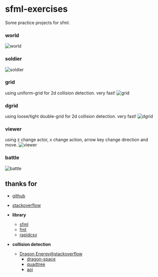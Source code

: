 # sfml-exercises
Some practice projects for sfml.


### world
![world](https://github.com/vagra/sfml-exercises/blob/bdc6b3f94abdd12c60051662a7c8c45ad473c3b9/assets/screenshots/world.jpg)

### soldier
![soldier](https://github.com/vagra/sfml-exercises/blob/1156b74a41abc0dcea627945aed1aaf264f6a0ef/assets/screenshots/soldier.png)

### grid
using uniform-grid for 2d collision detection. very fast!
![grid](https://github.com/vagra/sfml-exercises/blob/066d98090c64500652d2757c12b2ef68f0b5f312/assets/screenshots/grid.png)

### dgrid
using loose/tight double-grid for 2d collision detection. very fast!
![dgrid](https://github.com/vagra/sfml-exercises/blob/a95648ee756096fddf362886338823f8e3b9d774/assets/screenshots/dgrid.png)

### viewer
using z change actor, x change action, arrow key change direction and move.
![viewer](https://github.com/vagra/sfml-exercises/blob/1107838bcdff3457f61cadcff6c46eab549f4e21/assets/screenshots/viewer.png)

### battle
![battle](https://github.com/vagra/sfml-exercises/blob/0afc162a6599ae2d7375a4600d78da7dad950356/assets/screenshots/battle.jpg)

## thanks for

- [github](https://github.com)
- [stackoverflow](https://stackoverflow.com)

- **library**
  - [sfml](https://github.com/SFML/SFML)
  - [fmt](https://github.com/fmtlib/fmt)
  - [rapidcsv](https://github.com/d99kris/rapidcsv)

- **collision detection**
  - [Dragon Energy@stackoverflow](https://stackoverflow.com/questions/41946007)
    - [dragon-space](https://github.com/terrybrash/dragon-space)
    - [quadtree](https://github.com/rangercyh/quadtree)
    - [aoi](https://github.com/Lyra-Game/aoi)

